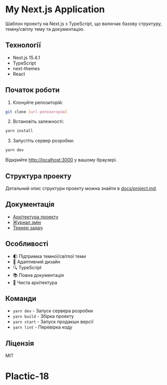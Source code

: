 # My Next.js Application

Шаблон проекту на Next.js з TypeScript, що включає базову структуру, темну/світлу тему та документацію.

## Технології

- Next.js 15.4.1
- TypeScript
- next-themes
- React

## Початок роботи

1. Клонуйте репозиторій:
```bash
git clone [url-репозиторію]
```

2. Встановіть залежності:
```bash
yarn install
```

3. Запустіть сервер розробки:
```bash
yarn dev
```

Відкрийте [http://localhost:3000](http://localhost:3000) у вашому браузері.

## Структура проекту

Детальний опис структури проекту можна знайти в [docs/project.md](docs/project.md).

## Документація

- [Архітектура проекту](docs/project.md)
- [Журнал змін](docs/changelog.md)
- [Трекер задач](docs/tasktracker.md)

## Особливості

- 🌓 Підтримка темної/світлої теми
- 📱 Адаптивний дизайн
- 🔍 TypeScript
- 📚 Повна документація
- 🎯 Чиста архітектура

## Команди

- `yarn dev` - Запуск сервера розробки
- `yarn build` - Збірка проекту
- `yarn start` - Запуск продакшн версії
- `yarn lint` - Перевірка коду

## Ліцензія

MIT
# Plactic-18
